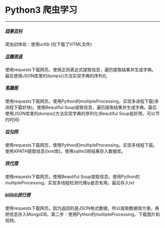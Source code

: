 # Python3 爬虫学习
-------------------
##### [囧事百科](https://github.com/peanwang/spider/tree/master/%E5%9B%A7%E4%BA%8B%E7%99%BE%E7%A7%91)
爬虫初体验：使用urllib (仅下载了HTML文件)



##### [豆瓣英语](https://github.com/peanwang/spider/tree/master/%E8%B1%86%E7%93%A3%E9%9F%B3%E4%B9%90)
使用requests下载网页。使用正则表达式提取信息，遍历提取结果并生成字典。最后使用JSON库里的dumps()方法实现字典的序列化



##### [笔趣阁](https://github.com/peanwang/spider/tree/master/%E7%AC%94%E8%B6%A3%E9%98%81)
使用requests下载网页。使用Python的multipleProcessing，实现多进程下载(多进程下载好快)。使用Beautiful Soup提取信息，遍历提取结果并生成字典。最后使用JSON库里的dumps()方法实现字典的序列化(Beautiful Soup挺好用，可以节约时间)

##### [拉勾网](https://github.com/peanwang/spider/tree/master/%E6%8B%89%E5%8B%BE%E7%BD%91)
使用requests下载网页，使用Python的multipleProcessing，实现多线程下载。使用XPATH提取信息(lxml库)。使用sqlite3把结果存入数据库。

##### [快代理](https://github.com/peanwang/spider/tree/master/%E5%BF%AB%E4%BB%A3%E7%90%86)
使用requests下载网页。使用Beautiful Soup提取信息。使用Python的multipleProcessing，实现多线程检测代理ip是否有用。最后存入txt

##### [bilibili排行榜](https://github.com/peanwang/spider/tree/master/bilibili%E6%8E%92%E8%A1%8C%E6%A6%9C)
使用requests下载网页。因为返回的是JSON格式数据，所以提取数据很方便。再把信息存入MongoDB。第二步：使用Python的multipleProcessing，下载图片和视频。
